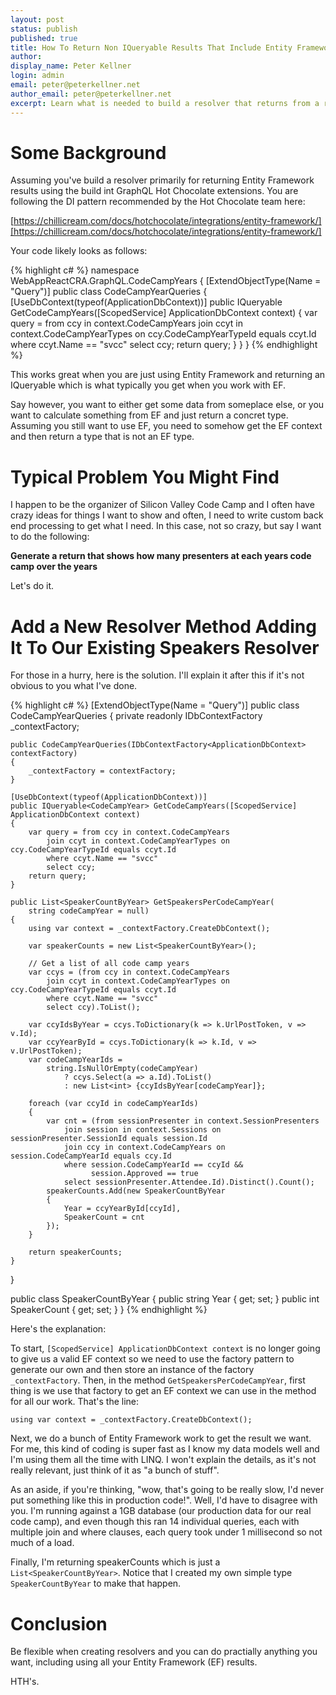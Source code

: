 ```yaml
---
layout: post
status: publish
published: true
title: How To Return Non IQueryable Results That Include Entity Framework Context in Hot Chocolate GraphQL Server
author:
display_name: Peter Kellner
login: admin
email: peter@peterkellner.net
author_email: peter@peterkellner.net
excerpt: Learn what is needed to build a resolver that returns from a resolver that is primarily designed to return Entity Framework results in an IQueryable format.
---
```


# Some Background

Assuming you've build a resolver primarily for returning Entity Framework results using the build int GraphQL Hot Chocolate extensions.  You are following the DI
pattern recommended by the Hot Chocolate team here:

[https://chillicream.com/docs/hotchocolate/integrations/entity-framework/][https://chillicream.com/docs/hotchocolate/integrations/entity-framework/]

Your code likely looks as follows:

{% highlight c# %}
namespace WebAppReactCRA.GraphQL.CodeCampYears
{
    [ExtendObjectType(Name = "Query")]
    public class CodeCampYearQueries
    {
        [UseDbContext(typeof(ApplicationDbContext))]
        public IQueryable<CodeCampYear> GetCodeCampYears([ScopedService] ApplicationDbContext context)
        {
            var query = from ccy in context.CodeCampYears
                join ccyt in context.CodeCampYearTypes on ccy.CodeCampYearTypeId equals ccyt.Id
                where ccyt.Name == "svcc"
                select ccy;
            return query;
        }
    }
}
{% endhighlight %}

This works great when you are just using Entity Framework and returning an IQueryable
which is what typically you get when you work with EF.

Say however, you want to either get some data from someplace else, or you want to
calculate something from EF and just return a concret type.  Assuming you still want to
use EF, you need to somehow get the EF context and then return a type that is not an EF type.

# Typical Problem You Might Find

I happen to be the organizer of Silicon Valley Code Camp and I often have crazy ideas for things I 
want to show and often, I need to write custom back end processing to get what I need.  In this case, 
not so crazy, but say I want to do the following:

<b>Generate a return that shows how many presenters at each years code camp over the years</b>

Let's do it.

# Add a New Resolver Method Adding It To Our Existing Speakers Resolver

For those in a hurry, here is the solution.  I'll explain it after this if it's not obvious to you what I've
done.

{% highlight c# %}
[ExtendObjectType(Name = "Query")]
public class CodeCampYearQueries
{
    private readonly IDbContextFactory<ApplicationDbContext> _contextFactory;

    public CodeCampYearQueries(IDbContextFactory<ApplicationDbContext> contextFactory)
    {
        _contextFactory = contextFactory;
    }

    [UseDbContext(typeof(ApplicationDbContext))]
    public IQueryable<CodeCampYear> GetCodeCampYears([ScopedService] ApplicationDbContext context)
    {
        var query = from ccy in context.CodeCampYears
            join ccyt in context.CodeCampYearTypes on ccy.CodeCampYearTypeId equals ccyt.Id
            where ccyt.Name == "svcc"
            select ccy;
        return query;
    }

    public List<SpeakerCountByYear> GetSpeakersPerCodeCampYear(
        string codeCampYear = null)
    {
        using var context = _contextFactory.CreateDbContext();

        var speakerCounts = new List<SpeakerCountByYear>();

        // Get a list of all code camp years
        var ccys = (from ccy in context.CodeCampYears
            join ccyt in context.CodeCampYearTypes on ccy.CodeCampYearTypeId equals ccyt.Id
            where ccyt.Name == "svcc"
            select ccy).ToList();

        var ccyIdsByYear = ccys.ToDictionary(k => k.UrlPostToken, v => v.Id);
        var ccyYearById = ccys.ToDictionary(k => k.Id, v => v.UrlPostToken);
        var codeCampYearIds =
            string.IsNullOrEmpty(codeCampYear)
                ? ccys.Select(a => a.Id).ToList()
                : new List<int> {ccyIdsByYear[codeCampYear]};

        foreach (var ccyId in codeCampYearIds)
        {
            var cnt = (from sessionPresenter in context.SessionPresenters
                join session in context.Sessions on sessionPresenter.SessionId equals session.Id
                join ccy in context.CodeCampYears on session.CodeCampYearId equals ccy.Id
                where session.CodeCampYearId == ccyId &&
                      session.Approved == true
                select sessionPresenter.Attendee.Id).Distinct().Count();
            speakerCounts.Add(new SpeakerCountByYear
            {
                Year = ccyYearById[ccyId],
                SpeakerCount = cnt
            });
        }

        return speakerCounts;
    }
}

public class SpeakerCountByYear
{
    public string Year { get; set; }
    public int SpeakerCount { get; set; }
}
{% endhighlight %}

Here's the explanation:

To start, `[ScopedService] ApplicationDbContext context` is no longer going to give us a
valid EF context so we need to use the factory pattern to generate our own and then store
an instance of the factory `_contextFactory`.  Then, in the method `GetSpeakersPerCodeCampYear`, first thing
is we use that factory to get an EF context we can use in the method for all our work.  That's the line:

`using var context = _contextFactory.CreateDbContext();`

Next, we do a bunch of Entity Framework work to get the result we want.  For me, this kind of coding is super 
fast as I know my data models well and I'm using them all the time with LINQ. I won't explain the
details, as it's not really relevant, just think of it as "a bunch of stuff".

As an aside, if you're thinking, "wow, that's going to be really slow, I'd never put something like this in
production code!".  Well, I'd have to disagree with you. I'm running against a 1GB database (our production
data for our real code camp), and even though this ran 14 individual queries, each with multiple join
and where clauses, each query took under 1 millisecond so not much of a load.

Finally, I'm returning speakerCounts which is just a `List<SpeakerCountByYear>`.  Notice that I created my own
simple type `SpeakerCountByYear` to make that happen.

# Conclusion

Be flexible when creating resolvers and you can do practially anything you want, including
using all your Entity Framework (EF) results.



HTH's.








[https://chillicream.com/docs/hotchocolate/integrations/entity-framework/]: https://chillicream.com/docs/hotchocolate/integrations/entity-framework/